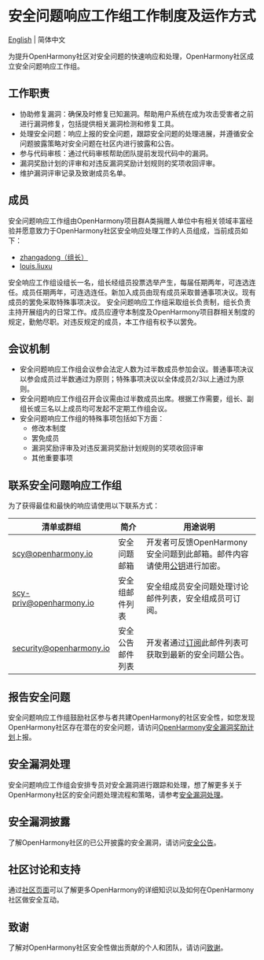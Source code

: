 # 安全问题响应工作组工作制度及运作方式

[English](./README_en.md) | 简体中文

为提升OpenHarmony社区对安全问题的快速响应和处理，OpenHarmony社区成立安全问题响应工作组。


## 工作职责

+ 协助修复漏洞：确保及时修复已知漏洞。帮助用户系统在成为攻击受害者之前进行漏洞修复，包括提供相关漏洞检测和修复工具。
+ 处理安全问题：响应上报的安全问题，跟踪安全问题的处理进展，并遵循安全问题披露策略对安全问题在社区内进行披露和公告。
+ 参与代码审核：通过代码审核帮助团队提前发现代码中的漏洞。
+ 漏洞奖励计划的评审和对违反漏洞奖励计划规则的奖项收回评审。
+ 维护漏洞评审记录及致谢成员名单。

## 成员

安全问题响应工作组由OpenHarmony项目群A类捐赠人单位中有相关领域丰富经验并愿意致力于OpenHarmony社区安全响应处理工作的人员组成，当前成员如下：

+ [zhangadong（组长）](https://gitee.com/zhangadong)
+ [louis.liuxu](https://gitee.com/louis_liuxu)

安全响应工作组设组长一名，组长经组员投票选举产生，每届任期两年，可连选连任。成员任期两年，可连选连任。新加入成员由现有成员采取普通事项决议。现有成员的罢免采取特殊事项决议。
安全问题响应工作组采取组长负责制，组长负责主持开展组内的日常工作。成员应遵守本制度及OpenHarmony项目群相关制度的规定，勤勉尽职。对违反规定的成员，本工作组有权予以罢免。

## 会议机制

- 安全问题响应工作组会议参会法定人数为过半数成员参加会议。普通事项决议以参会成员过半数通过为原则；特殊事项决议以全体成员2/3以上通过为原则。
- 安全问题响应工作组召开会议需由过半数成员出席。根据工作需要，组长、副组长或三名以上成员均可发起不定期工作组会议。
- 安全问题响应工作组的特殊事项包括如下方面：
    - 修改本制度
    - 罢免成员
    - 漏洞奖励评审及对违反漏洞奖励计划规则的奖项收回评审
    - 其他重要事项



## 联系安全问题响应工作组

为了获得最佳和最快的响应请使用以下联系方式：

| 清单或群组                             | 简介    | 用途说明                                                       |
| -------------------------------------- | ------- | ------------------------------------------------------------ |
| scy@openharmony.io                 | 安全问题邮箱 | 开发者可反馈OpenHarmony安全问题到此邮箱。邮件内容请使用[公钥](/publicKey/Scy-OpenHarmony_publickey.asc)进行加密。 |
| scy-priv@openharmony.io            | 安全组邮件列表| 安全组成员安全问题处理讨论邮件列表，安全组成员可订阅。 |
| security@openharmony.io            | 安全公告邮件列表 | 开发者通过[订阅](https://lists.openatom.io/postorius/lists/security.openharmony.io)此邮件列表可获取到最新的安全问题公告。     |

## 报告安全问题

安全问题响应工作组鼓励社区参与者共建OpenHarmony的社区安全性，如您发现OpenHarmony社区存在潜在的安全问题，请访问[OpenHarmony安全漏洞奖励计划](/zh/security-process/rewards_program.md)上报。

## 安全漏洞处理

安全问题响应工作组会安排专员对安全漏洞进行跟踪和处理，想了解更多关于OpenHarmony社区的安全问题处理流程和策略，请参考[安全漏洞处理](/zh/security-process/README.md)。

## 安全漏洞披露

了解OpenHarmony社区的已公开披露的安全漏洞，请访问[安全公告](/zh/security-process/security-disclosure.md)。

## 社区讨论和支持

通过[社区页面](https://gitee.com/openharmony)可以了解更多OpenHarmony的详细知识以及如何在OpenHarmony社区做安全互动。

## 致谢

了解对OpenHarmony社区安全性做出贡献的个人和团队，请访问[致谢](/zh/security-process/Acknowledgements.md)。
